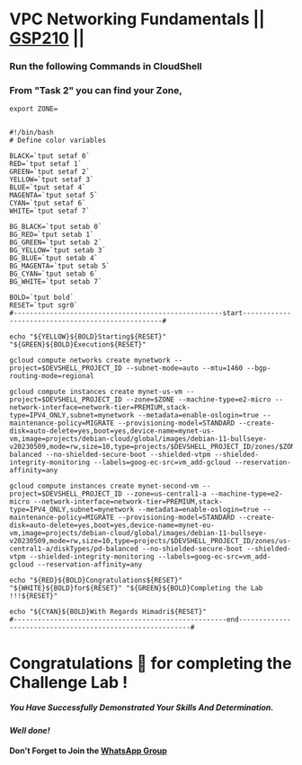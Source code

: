 # VPC Networking Fundamentals || [GSP210](https://www.cloudskillsboost.google/focuses/1229?parent=catalog) ||

### Run the following Commands in CloudShell

### From "Task 2" you can find your Zone,
```
export ZONE=
```
```

#!/bin/bash
# Define color variables

BLACK=`tput setaf 0`
RED=`tput setaf 1`
GREEN=`tput setaf 2`
YELLOW=`tput setaf 3`
BLUE=`tput setaf 4`
MAGENTA=`tput setaf 5`
CYAN=`tput setaf 6`
WHITE=`tput setaf 7`

BG_BLACK=`tput setab 0`
BG_RED=`tput setab 1`
BG_GREEN=`tput setab 2`
BG_YELLOW=`tput setab 3`
BG_BLUE=`tput setab 4`
BG_MAGENTA=`tput setab 5`
BG_CYAN=`tput setab 6`
BG_WHITE=`tput setab 7`

BOLD=`tput bold`
RESET=`tput sgr0`
#----------------------------------------------------start--------------------------------------------------#

echo "${YELLOW}${BOLD}Starting${RESET}" "${GREEN}${BOLD}Execution${RESET}"

gcloud compute networks create mynetwork --project=$DEVSHELL_PROJECT_ID --subnet-mode=auto --mtu=1460 --bgp-routing-mode=regional

gcloud compute instances create mynet-us-vm --project=$DEVSHELL_PROJECT_ID --zone=$ZONE --machine-type=e2-micro --network-interface=network-tier=PREMIUM,stack-type=IPV4_ONLY,subnet=mynetwork --metadata=enable-oslogin=true --maintenance-policy=MIGRATE --provisioning-model=STANDARD --create-disk=auto-delete=yes,boot=yes,device-name=mynet-us-vm,image=projects/debian-cloud/global/images/debian-11-bullseye-v20230509,mode=rw,size=10,type=projects/$DEVSHELL_PROJECT_ID/zones/$ZONE/diskTypes/pd-balanced --no-shielded-secure-boot --shielded-vtpm --shielded-integrity-monitoring --labels=goog-ec-src=vm_add-gcloud --reservation-affinity=any

gcloud compute instances create mynet-second-vm --project=$DEVSHELL_PROJECT_ID --zone=us-central1-a --machine-type=e2-micro --network-interface=network-tier=PREMIUM,stack-type=IPV4_ONLY,subnet=mynetwork --metadata=enable-oslogin=true --maintenance-policy=MIGRATE --provisioning-model=STANDARD --create-disk=auto-delete=yes,boot=yes,device-name=mynet-eu-vm,image=projects/debian-cloud/global/images/debian-11-bullseye-v20230509,mode=rw,size=10,type=projects/$DEVSHELL_PROJECT_ID/zones/us-central1-a/diskTypes/pd-balanced --no-shielded-secure-boot --shielded-vtpm --shielded-integrity-monitoring --labels=goog-ec-src=vm_add-gcloud --reservation-affinity=any

echo "${RED}${BOLD}Congratulations${RESET}" "${WHITE}${BOLD}for${RESET}" "${GREEN}${BOLD}Completing the Lab !!!${RESET}"

echo "${CYAN}${BOLD}With Regards Himadri${RESET}"
#-----------------------------------------------------end----------------------------------------------------------#
```

# Congratulations 🎉 for completing the Challenge Lab !

##### *You Have Successfully Demonstrated Your Skills And Determination.*

#### *Well done!*
#### Don't Forget to Join the [WhatsApp Group](https://chat.whatsapp.com/Cxmw4DvCwEHCqU8qzTpv6r) 
